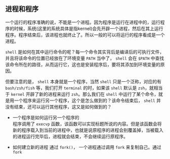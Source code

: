 ## 进程和程序

一个运行的程序准确的说，不能是一个进程。因为程序是运行在进程中的，运行程序的时候，系统(这里的系统具体是指kernel)会先开辟一个进程，然后在其上运行程序。程序结束后，该进程也就终止了。所以一般的可以将运行的程序看成是一个进程。

`shell` 是如何在其中运行命令的呢？每一个命令其实背后是编译后的可执行文件，并且将该命令的位置已经放在了环境变量 `PATH` 当中了， `shell` 会在 `$PATH` 中查找该命令所在的路径，从而运行它，这也是安装程序后，要将其添加到环境变量的原因。

但要注意的是， `shell` 本身就是一个程序，当然 `shell` 只是一个泛称，对应的有 `bash/zsh/fish` 等，我们打开 `terminal` 的时，如果该 `shell` 默认是 `zsh`，就相当于 `kernel` 开辟了新的进程来运行 `zsh`。那么我们在 `shell` 中运行了某个命令，就是用一个程序来运行另一个程序，这个是怎么做到的？该命令结束后， `shell` 并没有结束，还可以运行其他程序，这又是如何做到的？  

- 一个程序是如何运行另一个程序的  
    程序调用了 `execvp` 函数，该函数可以实现标题所说的内容。但是该函数会将新的程序载入到当前的进程中，也就是说原程序的进程会别覆盖掉，当被载入的进程运行完毕后，进程就会结束，不会继续运行原程序。  

- 如何建立新的进程
    通过 `fork()`， 一个进程通过调用 `fork` 来复制自己。通过 `fork`

